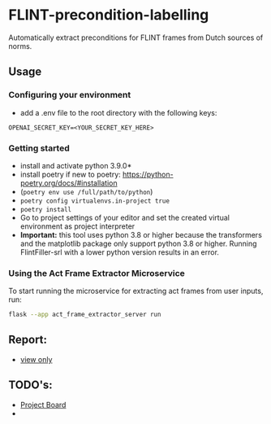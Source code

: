 # FLINT-precondition-labelling
Automatically extract preconditions for FLINT frames from Dutch sources of norms.



## Usage


### Configuring your environment
- add a .env file to the root directory with the following keys:
```
OPENAI_SECRET_KEY=<YOUR_SECRET_KEY_HERE>
```

### Getting started

- install and activate python 3.9.0*
- install poetry if new to poetry: https://python-poetry.org/docs/#installation
- (`poetry env use /full/path/to/python`)
- `poetry config virtualenvs.in-project true`
- `poetry install`
- Go to project settings of your editor and set the created virtual environment as project interpreter
- **Important:** this tool uses python 3.8 or higher because the transformers and the matplotlib package only support python 3.8 or higher. Running
  FlintFiller-srl with a lower python version results in an error.


### Using the Act Frame Extractor Microservice
To start running the microservice for extracting act frames from user inputs, run:

```bash
flask --app act_frame_extractor_server run

```



## Report:
- [view only](https://www.overleaf.com/read/vwhrjrsnsxrj#6d5464)

## TODO's:
- [Project Board](https://github.com/users/JuliusHuizing/projects/1/views/1)
- 
